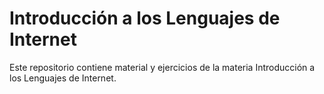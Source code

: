 # Introducción a los Lenguajes de Internet
Este repositorio contiene material y ejercicios de la materia Introducción a los Lenguajes de Internet.


